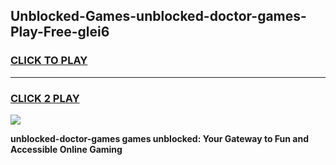 
## Unblocked-Games-unblocked-doctor-games-Play-Free-glei6
<h3>
<a href="https://premium76.site?title=unblocked-doctor-games&ref=09A">CLICK TO PLAY</a></h3>
<hr>

<h3>
<a href="https://premium76.site?title=unblocked-doctor-games&ref=09A">CLICK 2 PLAY</a>
  
</h3>

<a href="https://premium76.site?title=unblocked-doctor-games&ref=09A"><img src="https://clearcache.store/games.png"></a>


**unblocked-doctor-games games unblocked: Your Gateway to Fun and Accessible Online Gaming**
